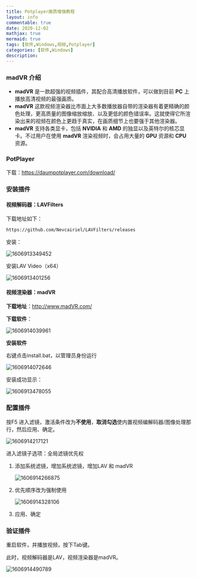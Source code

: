 ```yaml
---
title: Potplayer画质增强教程
layout: info
commentable: true
date: 2020-12-02
mathjax: true
mermaid: true
tags: [软件,Windows,视频,Potplayer]
categories: [软件,Windows]
description: 
---
```


### madVR 介绍

- **madVR** 是一款超强的视频插件，其配合高清播放软件，可以做到目前 **PC** 上播放高清视频的最强画质。
- **madVR** 这款视频渲染器比市面上大多数播放器自带的渲染器有着更精确的颜色处理，更高质量的图像缩放缩放、以及更低的颜色错误率。这就使得它所渲染出来的视频在颜色上更趋于真实，在画质细节上也要强于其他渲染器。
- **madVR** 支持各类显卡，包括 **NVIDIA** 和 **AMD** 的独显以及英特尔的核芯显卡。不过用户在使用 **madVR** 渲染视频时，会占用大量的 **GPU** 资源和 **CPU** 资源。

<!--more-->

### PotPlayer

下载：https://daumpotplayer.com/download/

### 安装插件

#### 视频解码器：LAVFilters

下载地址如下：

```bash
https://github.com/Nevcairiel/LAVFilters/releases
```

安装：

![1606913349452](/images/2020/12/1606913349452.png)

安装LAV Video（x64）

![1606913401256](/images/2020/12/1606913401256.png)

#### 视频渲染器：madVR

**下载地址**：http://www.madVR.com/

**下载软件**：

![1606914039961](/images/2020/12/1606914039961.png)

**安装软件**

右键点击install.bat，以管理员身份运行

![1606914072646](/images/2020/12/1606914072646.png)

安装成功显示：

![1606913478055](/images/2020/12/1606913478055.png)

### 配置插件

按F5 进入滤镜，激活条件改为**不使用**，**取消勾选**使内置视频编解码器/图像处理那行，然后应用、确定。

![1606914217121](/images/2020/12/1606914217121.png)

进入滤镜子选项：全局滤镜优先权

1. 添加系统滤镜，增加系统滤镜，增加LAV 和 madVR

   ![1606914266875](/images/2020/12/1606914266875.png)

2. 优先顺序改为强制使用

   ![1606914328106](/images/2020/12/1606914328106.png)

3. 应用、确定

### 验证插件

重启软件，并播放视频，按下Tab键。

此时，视频解码器是LAV，视频渲染器是madVR。

![1606914490789](/images/2020/12/1606914490789.png)